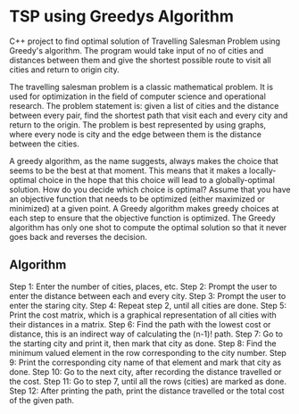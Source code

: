 # TSP using Greedys Algorithm
C++ project to find optimal solution of Travelling Salesman Problem using Greedy's algorithm. The program would take input of no of cities and distances between them and give the shortest possible route to visit all cities and return to origin city. 

The travelling salesman problem is a classic mathematical problem. It is used for optimization in the field of computer science and operational research. 
The problem statement is: given a list of cities and the distance between every pair, find the shortest path that visit each and every city and return to the origin. The problem is best represented by using graphs, where every node is city and the edge between them is the distance between the cities. 


A greedy algorithm, as the name suggests, always makes the choice that seems to be the best at that moment. This means that it makes a locally-optimal choice in the hope that this choice will lead to a globally-optimal solution.
How do you decide which choice is optimal?
Assume that you have an objective function that needs to be optimized (either maximized or minimized) at a given point. A Greedy algorithm makes greedy choices at each step to ensure that the objective function is optimized. The Greedy algorithm has only one shot to compute the optimal solution so that it never goes back and reverses the decision.

## Algorithm

Step 1: 	Enter the number of cities, places, etc. 
Step 2: 	Prompt the user to enter the distance between each and every city.
Step 3: 	Prompt the user to enter the staring city.
Step 4: 	Repeat step 2, until all cities are done.
Step 5: 	Print the cost matrix, which is a graphical representation of all cities with their distances in a matrix.
Step 6: 	Find the path with the lowest cost or distance, this is an indirect way of calculating the (n-1)! path. 
Step 7: 	Go to the starting city and print it, then mark that city as done.
Step 8: 	Find the minimum valued element in the row corresponding to the city number.
Step 9: 	Print the corresponding city name of that element and mark that city as done.
Step 10: 	Go to the next city, after recording the distance travelled or the cost.
Step 11: 	Go to step 7, until all the rows (cities) are marked as done. 
Step 12: 	After printing the path, print the distance travelled or the total cost of the given path.
